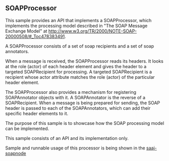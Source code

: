 [//]: # " Copyright (c) 2018, 2020 Oracle and/or its affiliates. All rights reserved. "
[//]: # "  "
[//]: # " This program and the accompanying materials are made available under the "
[//]: # " terms of the Eclipse Distribution License v. 1.0, which is available at "
[//]: # " http://www.eclipse.org/org/documents/edl-v10.php. "
[//]: # "  "
[//]: # " SPDX-License-Identifier: BSD-3-Clause "

SOAPProcessor
-----------

This sample provides an API that implements a SOAPProcessor, which implements
the processing model described in "The SOAP Message Exchange Model" at
http://www.w3.org/TR/2000/NOTE-SOAP-20000508/#_Toc478383491.

A SOAPProcessor consists of a set of soap recipients and a set of soap
annotators.

When a message is received, the SOAPProcessor reads its headers. It looks
at the role (actor) of each header element and gives the header to a targeted
SOAPRecipient for processing. A targeted SOAPRecipient is a recipient whose
actor attribute matches the role (actor) of the particular header element.

The SOAPProcessor also provides a mechanism for registering SOAPAnnotator
objects with it. A SOAPAnnotator is the reverse of a SOAPRecipient. When a
message is being prepared for sending, the SOAP header is passed to each of the
SOAPAnnotators, which can add their specific header elements to it.

The purpose of this sample is to showcase how the SOAP processing model can be
implemented.

This sample consists of an API and its implementation only.

Sample and runnable usage of this processor is being shown in the [saaj-soapnode](../saaj-soapnode/README.md)

